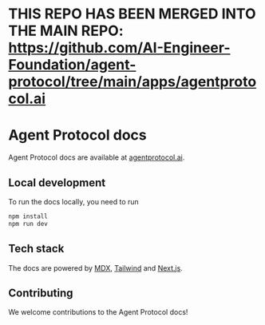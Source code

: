 # THIS REPO HAS BEEN MERGED INTO THE MAIN REPO: https://github.com/AI-Engineer-Foundation/agent-protocol/tree/main/apps/agentprotocol.ai
# Agent Protocol docs

Agent Protocol docs are available at [agentprotocol.ai](https://agentprotocol.ai).

## Local development

To run the docs locally, you need to run

```sh
npm install
npm run dev
```

## Tech stack

The docs are powered by [MDX](https://mdxjs.com/), [Tailwind](https://tailwindcss.com/) and [Next.js](https://nextjs.org/).

## Contributing

We welcome contributions to the Agent Protocol docs!
